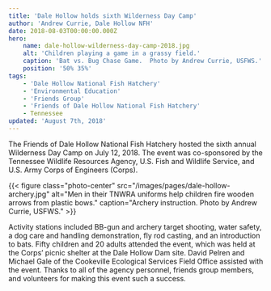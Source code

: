 ```yaml
---
title: 'Dale Hollow holds sixth Wilderness Day Camp'
author: 'Andrew Currie, Dale Hollow NFH'
date: 2018-08-03T00:00:00.000Z
hero:
    name: dale-hollow-wilderness-day-camp-2018.jpg
    alt: 'Children playing a game in a grassy field.'
    caption: 'Bat vs. Bug Chase Game.  Photo by Andrew Currie, USFWS.'
    position: '50% 35%'
tags:
    - 'Dale Hollow National Fish Hatchery'
    - 'Environmental Education'
    - 'Friends Group'
    - 'Friends of Dale Hollow National Fish Hatchery'
    - Tennessee
updated: 'August 7th, 2018'
---
```


The Friends of Dale Hollow National Fish Hatchery hosted the sixth annual Wilderness Day Camp on July 12, 2018.  The event was co-sponsored by the Tennessee Wildlife Resources Agency, U.S. Fish and Wildlife Service, and U.S. Army Corps of Engineers (Corps).

{{< figure class="photo-center" src="/images/pages/dale-hollow-archery.jpg" alt="Men in their TNWRA uniforms help children fire wooden arrows from plastic bows." caption="Archery instruction. Photo by Andrew Currie, USFWS." >}}

Activity stations included BB-gun and archery target shooting, water safety, a dog care and handling demonstration, fly rod casting, and an introduction to bats.  Fifty children and 20 adults attended the event, which was held at the Corps’ picnic shelter at the Dale Hollow Dam site.  David Pelren and Michael Gale of the Cookeville Ecological Services Field Office assisted with the event.  Thanks to all of the agency personnel, friends group members, and volunteers for making this event such a success.
